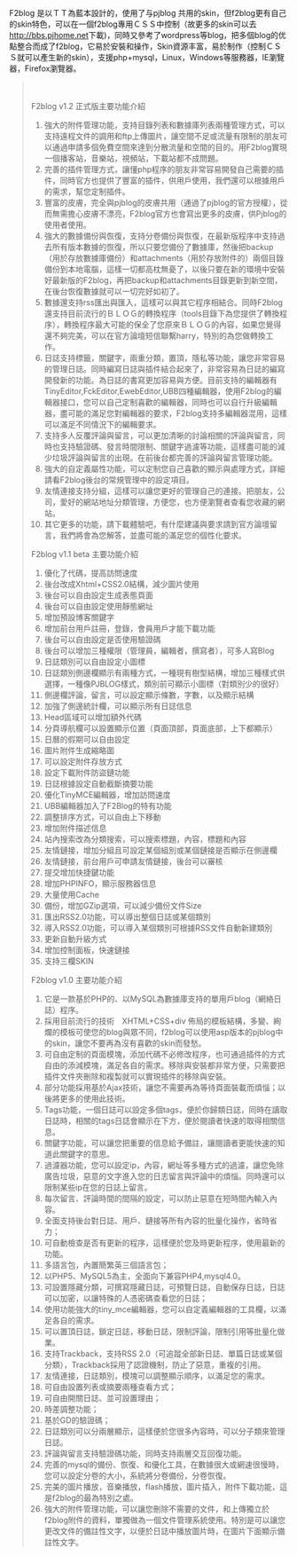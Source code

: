 <p>F2blog 是以ＴＴ為藍本設計的，使用了与pjblog 共用的skin，但<span>f2blog</span>更有自己的skin特色，可以在一個f2blog專用ＣＳＳ中控制（故更多的skin可以去<a href='http://bbs.pjhome.net'><a href='http://bbs.pjhome.net'>http://bbs.pjhome.net</a></a>下載)，同時又參考了wordpress等blog，把多個blog的优點整合而成了f2blog，它易於安裝和操作，Skin資源丰富，易於制作（控制ＣＳＳ就可以產生新的skin），支援php+<span>mysql</span>，Linux，Windows等服務器，IE瀏覽器，Firefox瀏覽器。<br />
<blockquote><br />
<br />
F2blog v1.2 正式<span>版主</span>要<span>功能</span>介紹</p>
<ol>
<li>強大的附件管理功能，支持目錄列表和數據庫列表兩種管理方式，可以支持遠程文件的調用和ftp上傳圖片，讓空間不足或流量有限制的<span>朋友</span>可以通過申請多個免費空間來達到分散流量和空間的目的。用F2blog實現一個播客站，音樂站，視頻站，下載站都不成問題。</li>
<li>完善的<span>插件</span>管理方式，讓懂php<span>程序</span>的朋友非常容易開發自己需要的插件，同時官方也提供了豐富的插件，供用戶使用，我們還可以根據用戶的需求，幫您定制插件。</li>
<li>豐富的皮膚，完全與pjblog的皮膚共用（通過了pjblog的官方授權），從而無需擔心皮膚不漂亮，F2blog官方也會寫出更多的皮膚，供Pjblog的使用者使用。</li>
<li>強大的數據備份與恢復，支持分卷備份與恢復，在最<span>新版</span>程序中支持過去所有版本數據的恢復，所以只要您備份了數據庫，然後把backup（用於存放數據庫備份）和attachments（用於存放附件的）兩個目錄備份到本地電腦，這樣一切都高枕無憂了，以後只要在新的環境中安裝好最新版的F2blog，再把backup和attachments目錄更新到新空間，在後台恢復數據就可以一切完好如初了。</li>
<li>數據還支持<span>rss</span>匯出與匯入，這樣可以與其它程序相結合。同時F2blog還支持目前流行的ＢＬＯＧ的轉換程序（tools目錄下為您提供了轉換程序），轉換程序最大可能的保全了您原來ＢＬＯＧ的內容，如果您覺得還不夠完美，可以在官方論壇短信聯繫harry，特別的為您做轉換工作。</li>
<li>日誌支持標籤，關鍵字，兩重分類，置頂，隱私等功能，讓您非常容易的管理日誌。同時編寫日誌與插件結合起來了，非常容易為日誌的編寫開發新的功能。為日誌的書寫更加容易與方便。目前支持的編輯器有<span>Tiny</span><span>Editor</span>,FckEditor,EwebEditor,UBB四種編輯器，使用F2blog的編輯器接口，您可以自己定制喜歡的編輯器，同時也可以自行升級編輯器，盡可能的滿足您對編輯器的要求，F2blog支持多編輯器混用，這樣可以滿足不同情況下的編輯要求。</li>
<li>支持多人反覆評論與<span>留言</span>，可以更加清晰的討論相關的評論與留言，同時也支持驗證碼、發言時間限制、關鍵字過濾等功能，這樣盡可能的減少垃圾評論與留言的出現。在前後台都完善的評論與留言管理功能。</li>
<li>強大的自定義屬性功能，可以定制您自己喜歡的顯示與處理方式，詳細請看F2blog後台的常規管理中的設定項目。</li>
<li>友情連接支持分組，這樣可以讓您更好的管理自己的連接。把朋友，公司，愛好的網站地址分類管理，方便您，也方便瀏覽者查看您<span>收藏</span>的網站。</li>
<li>其它更多的功能，請下載體驗吧，有什麼建議與要求請到官方論壇留言，我們將會為您解答，並盡可能的滿足您的個性化要求。</li>
</ol>
<p></p>
<p>    F2blog v1.1 beta 主要功能介紹</p>
<ol>
<li> 優化了代碼，提高訪問速度</li>
<li>後台改成Xhtml+<span>CSS</span>2.0結構，減少圖片使用</li>
<li>後台可以<span>自由</span>設定生成表態頁面</li>
<li>後台可以自由設定使用靜態網址</li>
<li> 增加預設<span>博客</span>關鍵字</li>
<li>增加前台用戶註冊，登錄，會員用戶才能下載功能</li>
<li> 後台可以自由設定是否使用驗證碼</li>
<li> 後台可以增加三種權限（管理員，編輯者，撰寫者），可多人寫<span>Blog</span></li>
<li> 日誌類別可以自由設定小圖標</li>
<li> 日誌類別側邊欄顯示有兩種方式，一種現有樹型結構，增加三種樣式供選擇，一種像<span>PJBLOG</span>樣式，類別前可顯示小圖標（對類別少的很好）</li>
<li> 側邊欄評論，留言，可以設定顯示條數，字數，以及顯示結構</li>
<li> 加強了側邊統計欄，可以顯示所有日誌信息</li>
<li> Head區域可以增加額外代碼</li>
<li> 分頁導航欄可以設置顯示位置（頁面頂部，頁面底部，上下都顯示）</li>
<li> 日曆的假期可以自由設定</li>
<li> 圖片附件生成縮略圖</li>
<li> 可以設定附件存放方式</li>
<li> 設定下載附件防盜鏈功能</li>
<li> 日誌根據設定自動截斷摘要功能</li>
<li> 優化TinyMCE編輯器，增加訪問速度</li>
<li> UBB編輯器加入了F2Blog的特有功能</li>
<li> 調整排序方式，可以自由上下移動</li>
<li> 增加附件描述信息</li>
<li> 站內<span>搜索</span>改為分類搜索，可以搜索標題，內容，標題和內容</li>
<li> 友情鏈接，增加分組且可設定某個組別或某個鏈接是否顯示在側邊欄</li>
<li> 友情鏈接，前台用戶可申請友情鏈接，後台可以審核</li>
<li> 提交增加快捷鍵功能</li>
<li> 增加PHPINFO，顯示服務器信息</li>
<li> 大量使用Cache</li>
<li> 備份，增加GZip選項，可以減少備份文件Size</li>
<li> 匯出RSS2.0功能，可以導出整個日誌或某個類別</li>
<li> 導入RSS2.0功能，可以導入某個類別可根據RSS文件自動新建類別</li>
<li> 更新自動升級方式</li>
<li> 增加控制面板，快速鏈接</li>
<li> 支持三欄SKIN</li>
</ol>
<p></p>
<p>    F2blog v1.0 主要功能介紹</p>
<ol>
<li>        它是一款基於PHP的、以MySQL為數據庫支持的單用戶blog（網絡日誌）程序。 </li>
<li>        採用目前流行的技術　XHTML+CSS+div 佈局的<span>模板</span>結構，多變、絢爛的模板可使您的blog與眾不同，f2blog可以使用asp版本的pjblog中的skin，讓您不要再為沒有喜歡的skin而發愁。 </li>
<li>        可自由定制的頁面模塊，添加代碼不必修改程序，也可通過插件的方式自由的添減模塊，滿足各自的需求。移除與安裝都非常方便，只需要把插件文件夾刪除和複製就可以實現插件的移除與安裝。 </li>
<li>        部分功能採用基於Ajax技術，讓您不需要再為等待頁面裝載而煩惱；以後將更多的使用此技術。 </li>
<li>        Tags功能，一個日誌可以設定多個tags，便於你歸類日誌，同時在讀取日誌時，相關的tags日誌會顯示在下方，便於閱讀者快速的取得相關信息。 </li>
<li>        關鍵字功能，可以讓您把重要的信息給予備註，讓閱讀者更能快速的知道此關鍵字的意思。 </li>
<li>        過濾器功能，您可以設定ip，內容，網址等多種方式的過濾，讓您免除廣告垃圾，惡意的文字進入您的<span>日志</span>留言與評論中的煩惱。同時還可以限制某些ip在您的日誌上留言。 </li>
<li>        每次留言、評論時間的間隔的設定，可以防止惡意在短時間內輸入內容。 </li>
<li>        全面支持後台對日誌、用戶、鏈接等所有內容的<span>批量</span>化操作，省時省力； </li>
<li>        可自動檢查是否有更新的程序，這樣便於您及時更新程序，使用最新的功能。 </li>
<li>        多語言包，內置簡繁英三個語言包； </li>
<li>        以PHP5、MySQL5為主，全面向下兼容PHP4,mysql4.0。 </li>
<li>        可設置隱藏分類，可撰寫隱藏日誌，可預覽日誌，自動保存日誌，日誌可以加密，以讓特殊的人憑密碼查看您的日誌； </li>
<li>        使用功能強大的tiny_mce編輯器，您可以自定義編輯器的工具欄，以滿足各自的需求。 </li>
<li>        可以置頂日誌，鎖定日誌，移動日誌，限制評論，限制引用等批量化做業。 </li>
<li>        支持Trackback，支持RSS 2.0（可追蹤全部新日誌、單篇日誌或某個分類），Trackback採用了認證機制，防止了惡意，重複的引用。 </li>
<li>        友情連接，日誌類別，模塊可以調整顯示順序，以滿足您的需求。 </li>
<li>        可自由設置列表或摘要兩種查看方式； </li>
<li>        可自由開關日誌、並可設置理由； </li>
<li>        時差調整功能； </li>
<li>        基於GD的驗證碼； </li>
<li>        日誌類別可以分兩層顯示，這樣便於您很多內容時，可以分子類來管理日誌。 </li>
<li>        評論與留言支持驗證碼功能，同時支持兩層交互回復功能。 </li>
<li>        完善的mysql的備份、恢復、和優化工具，在數據很大或網速很慢時，您可以設定分卷的大小，系統將分卷備份，分卷恢復。 </li>
<li>        完美的圖片播放，音樂播放，flash播放，圖片插入，附件下載功能，這是f2blog的最為特別之處。 </li>
<li>        強大的附件管理功能，可以讓您刪除不需要的文件，和上傳獨立於f2blog附件的資料，單獨做為一個文件管理系統使用。特別是可以讓您更改文件的備註性文字，以便於日誌中播放圖片時，在圖片下面顯示備註性文字。    </li>
</ol>